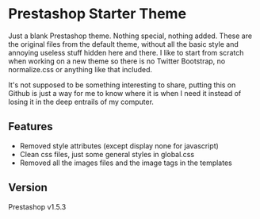 # Prestashop Starter Theme

Just a blank Prestashop theme. Nothing special, nothing added. These are the original files from the default theme, without all the basic style and annoying useless stuff hidden here and there. I like to start from scratch when working on a new theme so there is no Twitter Bootstrap, no normalize.css or anything like that included.

It's not supposed to be something interesting to share, putting this on Github is just a way for me to know where it is when I need it instead of losing it in the deep entrails of my computer.

## Features

 *	Removed style attributes (except display none for javascript)
 *	Clean css files, just some general styles in global.css
 *	Removed all the images files and the image tags in the templates

## Version

Prestashop v1.5.3
